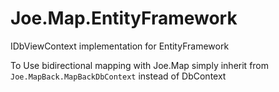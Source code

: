 Joe.Map.EntityFramework
=======================

IDbViewContext implementation for EntityFramework

To Use bidirectional mapping with Joe.Map simply inherit from `Joe.MapBack.MapBackDbContext` instead of DbContext
